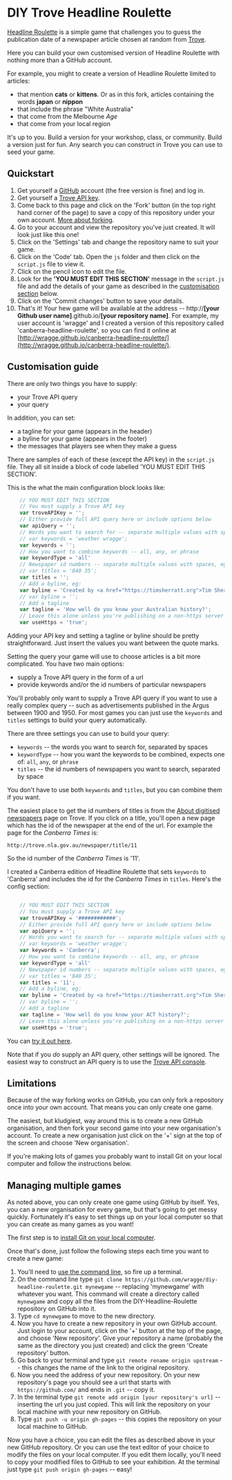 # DIY Trove Headline Roulette

[Headline Roulette](http://wraggelabs.com/shed/headline-roulette/) is a simple game that challenges you to guess the publication date of a newspaper article chosen at random from [Trove](http://trove.nla.gov.au).

Here you can build your own customised version of Headline Roulette with nothing more than a GitHub account.

For example, you might to create a version of Headline Roulette limited to articles:

* that mention **cats** or **kittens**. Or as in this fork, articles containing the words **japan** or **nippon**
* that include the phrase "White Australia"
* that come from the Melbourne *Age*
* that come from your local region

It's up to you. Build a version for your workshop, class, or community. Build a version just for fun. Any search you can construct in Trove you can use to seed your game. 

## Quickstart

1. Get yourself a [GitHub](https://github.com) account (the free version is fine) and log in.
2. Get yourself a [Trove API key](http://help.nla.gov.au/trove/building-with-trove/api).
2. Come back to this page and click on the 'Fork' button (in the top right hand corner of the page) to save a copy of this repository under your own account. [More about forking](https://help.github.com/articles/fork-a-repo/).
3. Go to your account and view the repository you've just created. It will look just like this one!
4. Click on the 'Settings' tab and change the repository name to suit your game.
5. Click on the 'Code' tab. Open the `js` folder and then click on the `script.js` file to view it.
6. Click on the pencil icon to edit the file.
7. Look for the **'YOU MUST EDIT THIS SECTION'** message in the `script.js` file and add the details of your game as described in the [customisation section](#customisation-guide) below.
8. Click on the 'Commit changes' button to save your details.
9. That's it! Your hew game will be available at the address -- http://**[your Github user name]**.github.io/**[your repository name]**. For example, my user account is 'wragge' and I created a version of this repository called 'canberra-headline-roulette', so you can find it online at [http://wragge.github.io/canberra-headline-roulette/](http://wragge.github.io/canberra-headline-roulette/).

## Customisation guide

There are only two things you have to supply:

* your Trove API query
* your query

In addition, you can set:

* a tagline for your game (appears in the header)
* a byline for your game (appears in the footer)
* the messages that players see when they make a guess

There are samples of each of these (except the API key) in the `script.js` file. They all sit inside a block of code labelled 'YOU MUST EDIT THIS SECTION'.

This is the what the main configuration block looks like:

``` javascript
    // YOU MUST EDIT THIS SECTION
    // You must supply a Trove API key
    var troveAPIKey = '';
    // Either provide full API query here or include options below
    var apiQuery = '';
    // Words you want to search for -- separate multiple values with spaces, eg:
    // var keywords = 'weather wragge';
    var keywords = '';
    // How you want to combine keywords -- all, any, or phrase
    var keywordType = 'all'
    // Newspaper id numbers -- separate multiple values with spaces, eg:
    // var titles = '840 35';
    var titles = '';
    // Add a byline, eg:
    var byline = 'Created by <a href="https://timsherratt.org">Tim Sherratt</a>.'
    // var byline = '';
    // Add a tagline
    var tagline = 'How well do you know your Australian history?';
    // Leave this alone unless you're publishing on a non-https server
    var useHttps = 'true';
```

Adding your API key and setting a tagline or byline should be pretty straightforward. Just insert the values you want between the quote marks.

Setting the query your game will use to choose articles is a bit more complicated. You have two main options:

* supply a Trove API query in the form of a url
* provide keywords and/or the id numbers of particular newspapers

You'll probably only want to supply a Trove API query if you want to use a really complex query -- such as advertisements published in the Argus between 1900 and 1950. For most games you can just use the `keywords` and `titles` settings to build your query automatically.

There are three settings you can use to build your query:

* `keywords` -- the words you want to search for, separated by spaces
* `keywordType` -- how you want the keywords to be combined, expects one of: `all`, `any`, or `phrase`
* `titles` -- the id numbers of newspapers you want to search, separated by space

You don't have to use both `keywords` and `titles`, but you can combine them if you want.

The easiest place to get the id numbers of titles is from the [About digitised newspapers](http://trove.nla.gov.au/newspaper/about) page on Trove. If you click on a title, you'll open a new page which has the id of the newspaper at the end of the url. For example the page for the *Canberra Times* is:


``` http
http://trove.nla.gov.au/newspaper/title/11

```

So the id number of the *Canberra Times* is '11'.

I created a Canberra edition of Headline Roulette that sets `keywords` to 'Canberra' and includes the id for the *Canberra Times* in `titles`. Here's the config section:

``` javascript

    // YOU MUST EDIT THIS SECTION
    // You must supply a Trove API key
    var troveAPIKey = '############';
    // Either provide full API query here or include options below
    var apiQuery = '';
    // Words you want to search for -- separate multiple values with spaces, eg:
    // var keywords = 'weather wragge';
    var keywords = 'Canberra';
    // How you want to combine keywords -- all, any, or phrase
    var keywordType = 'all'
    // Newspaper id numbers -- separate multiple values with spaces, eg:
    // var titles = '840 35';
    var titles = '11';
    // Add a byline, eg:
    var byline = 'Created by <a href="https://timsherratt.org">Tim Sherratt</a>.'
    // var byline = '';
    // Add a tagline
    var tagline = 'How well do you know your ACT history?';
    // Leave this alone unless you're publishing on a non-https server
    var useHttps = 'true';

```

You can [try it out here](https://wragge.github.io/canberra-headline-roulette/).

Note that if you *do* supply an API query, other settings will be ignored. The easiest way to construct an API query is to use the [Trove API console](https://troveconsole.herokuapp.com/).

## Limitations

Because of the way forking works on GitHub, you can only fork a repository once into your own account. That means you can only create one game.

The easiest, but kludgiest, way around this is to create a new GitHub organisation, and then fork your second game into your new organisation's account. To create a new organisation just click on the '+' sign at the top of the screen and choose 'New organisation'.

If you're making lots of games you probably want to install Git on your local computer and follow the instructions below.

## Managing multiple games

As noted above, you can only create one game using GitHub by itself. Yes, you can a new organisation for every game, but that's going to get messy quickly. Fortunately it's easy to set things up on your local computer so that you can create as many games as you want!

The first step is to [install Git on your local computer](https://git-scm.com/book/en/v2/Getting-Started-Installing-Git).

Once that's done, just follow the following steps each time you want to create a new game:

1. You'll need to [use the command line](http://lifehacker.com/5633909/who-needs-a-mouse-learn-to-use-the-command-line-for-almost-anything), so fire up a terminal.
2. On the command line type `git clone https://github.com/wragge/diy-headline-roulette.git mynewgame` -- replacing 'mynewgame' with whatever you want. This command will create a directory called `mynewgame` and copy all the files from the DIY-Headline-Roulette repository on GitHub into it.
3. Type `cd mynewgame` to move to the new directory.
4. Now you have to create a new repository in your own GitHub account. Just login to your account, click on the '+' button at the top of the page, and choose 'New repository'. Give your repository a name (probably the same as the directory you just created) and click the green 'Create repository' button.
4. Go back to your terminal and type `git remote rename origin upstream` -- this changes the name of the link to the original repository.
5. Now you need the address of your new repository. On your new repository's page you should see a url that starts with `https://github.com/` and ends in `.git` -- copy it.
6. In the terminal type `git remote add origin [your repository's url]` -- inserting the url you just copied. This will link the repository on your local machine with your new repository on GitHub.
7. Type `git push -u origin gh-pages` -- this copies the repository on your local machine to GitHub.

Now you have a choice, you can edit the files as described above in your new GitHub repository. Or you can use the text editor of your choice to modify the files on your local computer. If you edit them locally, you'll need to copy your modified files to GitHub to see your exhibition. At the terminal just type `git push origin gh-pages` -- easy!


